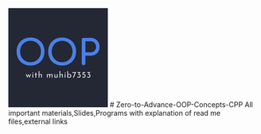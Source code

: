 <img src="/Some%20extra%20concepts/logo.jpg">
# Zero-to-Advance-OOP-Concepts-CPP
All important materials,Slides,Programs with explanation of read me files,external links
